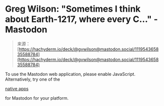 <!--yml
category: 未分类
date: 2024-05-27 14:58:00
-->

# Greg Wilson: "Sometimes I think about Earth-1217, where every C…" - Mastodon

> 来源：[https://hachyderm.io/deck/@gvwilson@mastodon.social/111954365835588784](https://hachyderm.io/deck/@gvwilson@mastodon.social/111954365835588784)

To use the Mastodon web application, please enable JavaScript. Alternatively, try one of the

[native apps](https://joinmastodon.org/apps)

for Mastodon for your platform.